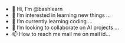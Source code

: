 - 👋 Hi, I’m @bashlearn
- 👀 I’m interested in learning new things ...
- 🌱 I’m currently learning coding ...
- 💞️ I’m looking to collaborate on AI projects ...
- 📫 How to reach me mail me on mail id...

<!---
bashlearn/bashlearn is a ✨ special ✨ repository because its `README.md` (this file) appears on your GitHub profile.
You can click the Preview link to take a look at your changes.
--->
